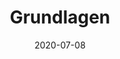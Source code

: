 ---
linktitle: ''
summary: ''
weight: 1
title: Grundlagen
date: 2020-07-08
draft: false
type: book
authors:
- admin
tags: 
- Rechnerstruktur
categories: 
- Lecture
toc: true
profile: false
reading_time: true
share: true
featured: true
comments: true
disable_comment: false
commentable: true
editable: false
---